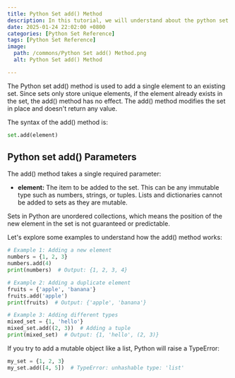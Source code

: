 ```yaml
---
title: Python Set add() Method 
description: In this tutorial, we will understand about the python set add() method and its uses.
date: 2025-01-24 22:02:00 +0800
categories: [Python Set Reference]
tags: [Python Set Reference]
image:
  path: /commons/Python Set add() Method.png
  alt: Python Set add() Method 

---
```


<script type="text/javascript">
	atOptions = {
		'key' : 'f934c5057f4cfe34762901514605d248',
		'format' : 'iframe',
		'height' : 180,
		'width' : 300,
		'params' : {}
	};
</script>
<script type="text/javascript" src="//www.highperformanceformat.com/f934c5057f4cfe34762901514605d248/invoke.js"></script>
The Python set add() method is used to add a single element to an existing set. Since sets only store unique elements, if the element already exists in the set, the add() method has no effect. The add() method modifies the set in place and doesn't return any value.

The syntax of the add() method is:

```python
set.add(element)
```

## Python set add() Parameters

The add() method takes a single required parameter:
<script type="text/javascript">
	atOptions = {
		'key' : 'f934c5057f4cfe34762901514605d248',
		'format' : 'iframe',
		'height' : 180,
		'width' : 300,
		'params' : {}
	};
</script>
<script type="text/javascript" src="//www.highperformanceformat.com/f934c5057f4cfe34762901514605d248/invoke.js"></script>

<script type="text/javascript">
	atOptions = {
		'key' : 'f934c5057f4cfe34762901514605d248',
		'format' : 'iframe',
		'height' : 180,
		'width' : 300,
		'params' : {}
	};
</script>
<script type="text/javascript" src="//www.highperformanceformat.com/f934c5057f4cfe34762901514605d248/invoke.js"></script>
* **element:** The item to be added to the set. This can be any immutable type such as numbers, strings, or tuples. Lists and dictionaries cannot be added to sets as they are mutable.

Sets in Python are unordered collections, which means the position of the new element in the set is not guaranteed or predictable.

Let's explore some examples to understand how the add() method works:

```python
# Example 1: Adding a new element
numbers = {1, 2, 3}
numbers.add(4)
print(numbers)  # Output: {1, 2, 3, 4}

# Example 2: Adding a duplicate element
fruits = {'apple', 'banana'}
fruits.add('apple')
print(fruits)  # Output: {'apple', 'banana'}

# Example 3: Adding different types
mixed_set = {1, 'hello'}
mixed_set.add((2, 3))  # Adding a tuple
print(mixed_set)  # Output: {1, 'hello', (2, 3)}
```

If you try to add a mutable object like a list, Python will raise a TypeError:

```python
my_set = {1, 2, 3}
my_set.add([4, 5])  # TypeError: unhashable type: 'list'
```
